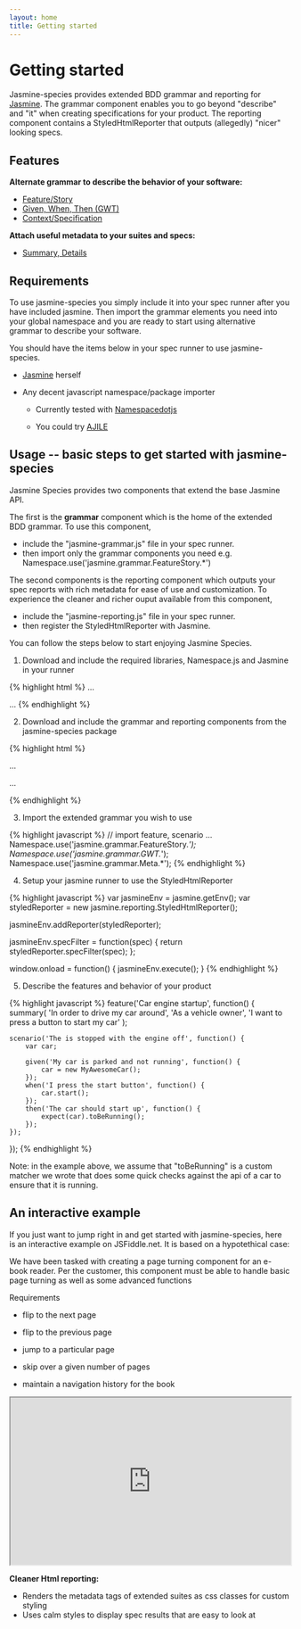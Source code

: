 ```yaml
---
layout: home
title: Getting started
---
```


# Getting started

Jasmine-species provides extended BDD grammar and reporting for 
[Jasmine](http://pivotal.github.com/jasmine/). The grammar component 
enables you to go beyond "describe" and "it" when creating 
specifications for your product. The reporting component contains 
a StyledHtmlReporter that outputs (allegedly) "nicer" looking specs. 


## Features

**Alternate grammar to describe the behavior of your software:**

* [Feature/Story](docs.html#featurestory_grammar)
* [Given, When, Then (GWT)](docs.html#given_when_then_gwt_grammar)
* [Context/Specification](docs.html#contextspecification_grammar)

**Attach useful metadata to your suites and specs:**

* [Summary, Details](docs.html#metadata_grammar) 


## Requirements

To use jasmine-species you simply include it into your spec runner after 
you have included jasmine. Then import the grammar elements you need 
into your global namespace and you are ready to start using alternative 
grammar to describe your software.

You should have the items below in your spec runner to use jasmine-species.

* [Jasmine](http://pivotal.github.com/jasmine/) herself
* Any decent javascript namespace/package importer

    - Currently tested with [Namespacedotjs](https://github.com/smith/namespacedotjs)

    - You could try [AJILE](http://ajile.net/)


## Usage -- basic steps to get started with jasmine-species

Jasmine Species provides two components that extend the base Jasmine API.

The first is the **grammar** component which is the home of the extended 
BDD grammar. To use this component,

* include the "jasmine-grammar.js" file in your spec runner.
* then import only the grammar components you need e.g. Namespace.use('jasmine.grammar.FeatureStory.*')

The second components is the reporting component which outputs your spec 
reports with rich metadata for ease of use and customization. To experience 
the cleaner and richer ouput available from this component,

* include the "jasmine-reporting.js" file in your spec runner.
* then register the StyledHtmlReporter with Jasmine.

You can follow the steps below to start enjoying Jasmine Species.

1. Download and include the required libraries, Namespace.js and Jasmine in your runner

{% highlight html %}
...

<script type="text/javascript" src="lib/namespacedotjs/Namespace.js"></script>

<link rel="stylesheet" type="text/css" href="lib/jasmine/jasmine.css">
<script type="text/javascript" src="lib/jasmine/jasmine.js"></script>
<script type="text/javascript" src="lib/jasmine/jasmine-html.js"></script>

...
{% endhighlight %}

2. Download and include the grammar and reporting components from the jasmine-species package 

{% highlight html %}
<head>
...

<link rel="stylesheet" type="text/css" href="lib/jasmine-species/calm.css">
<script type="text/javascript" src="lib/jasmine-species/jasmine-grammar.js"></script>
<script type="text/javascript" src="lib/jasmine-species/jasmine-reporting.js"></script>

...
</head>
{% endhighlight %}

3. Import the extended grammar you wish to use

{% highlight javascript %}
// import feature, scenario ...
Namespace.use('jasmine.grammar.FeatureStory.*');
Namespace.use('jasmine.grammar.GWT.*');
Namespace.use('jasmine.grammar.Meta.*');
{% endhighlight %}

4. Setup your jasmine runner to use the StyledHtmlReporter

{% highlight javascript %}
var jasmineEnv = jasmine.getEnv();
var styledReporter = new jasmine.reporting.StyledHtmlReporter();

jasmineEnv.addReporter(styledReporter);

jasmineEnv.specFilter = function(spec) {
    return styledReporter.specFilter(spec);
};

window.onload = function() {
    jasmineEnv.execute(); 
}
{% endhighlight %}

5. Describe the features and behavior of your product

{% highlight javascript %}
feature('Car engine startup', function() {
    summary(
        'In order to drive my car around',
        'As a vehicle owner',
        'I want to press a button to start my car'
    );
    
    scenario('The is stopped with the engine off', function() {
        var car;
        
        given('My car is parked and not running', function() {
            car = new MyAwesomeCar();
        });
        when('I press the start button', function() {
            car.start();
        });
        then('The car should start up', function() {
            expect(car).toBeRunning();
        });
    });
});
{% endhighlight %}

Note: in the example above, we assume that "toBeRunning" is a custom 
matcher we wrote that does some quick checks against the api of a car 
to ensure that it is running.

    
## An interactive example

If you just want to jump right in and get started with jasmine-species, 
here is an interactive example on JSFiddle.net. It is based on a hypotethical 
case: 

We have been tasked with creating a page turning component 
for an e-book reader. Per the customer, this component must be able to handle
basic page turning as well as some advanced functions
  
Requirements

* flip to the next page
* flip to the previous page
* jump to a particular page

* skip over a given number of pages
* maintain a navigation history for the book
    
<iframe style="width: 100%; height: 300px" src="http://jsfiddle.net/rudylattae/R9Vrk/embedded/js,result/">
    <a href="http://jsfiddle.net/rudylattae/R9Vrk">"Jasmine Species - Quick Start" example on jsfiddle</a>
</iframe>

**Cleaner Html reporting:**

* Renders the metadata tags of extended suites as css classes for custom styling
* Uses calm styles to display spec results that are easy to look at


